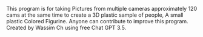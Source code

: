 This program is for taking Pictures from multiple cameras approximately 120 cams at the same time to create a 3D plastic sample of people, A small plastic Colored Figurine.
Anyone can contribute to improve this program.
Created by Wassim Ch using free Chat GPT 3.5.
